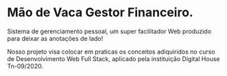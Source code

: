 # Mão de Vaca Gestor Financeiro.

Sistema de gerenciamento pessoal, um super facilitador Web produzido para deixar as anotações de lado!




Nosso projeto visa colocar em praticas os conceitos adiquiridos no curso de Desenvolvimento Web Full Stack, aplicado pela instituição Digital House Tn-09/2020.





